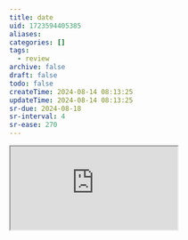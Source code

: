 ```yaml
---
title: date
uid: 1723594405385
aliases:
categories: []
tags:
  - review
archive: false
draft: false
todo: false
createTime: 2024-08-14 08:13:25
updateTime: 2024-08-14 08:13:25
sr-due: 2024-08-18
sr-interval: 4
sr-ease: 270
---
```


<iframe
  class="iframe_full"
  src="https://dict.youdao.com/result?word=date&lang=en"
>
</iframe>
